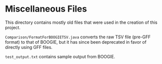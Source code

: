 # Miscellaneous Files

This directory contains mostly old files that were used in the creation of this project.

`Comparison/FormatForBOOGIETSV.java` converts the raw TSV file (pre-GFF format) to that of BOOGIE, but it has since been deprecated in favor of directly using GFF files.

`test_output.txt` contains sample output from BOOGIE.
